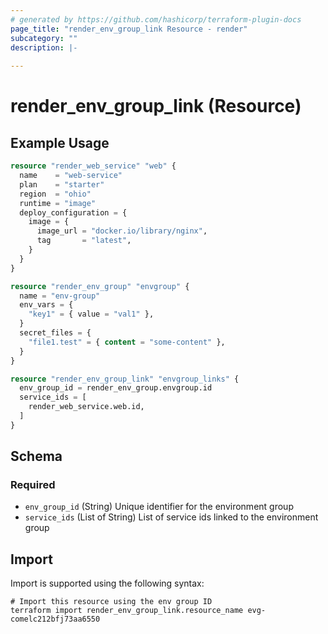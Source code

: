 ```yaml
---
# generated by https://github.com/hashicorp/terraform-plugin-docs
page_title: "render_env_group_link Resource - render"
subcategory: ""
description: |-
  
---
```


# render_env_group_link (Resource)



## Example Usage

```terraform
resource "render_web_service" "web" {
  name    = "web-service"
  plan    = "starter"
  region  = "ohio"
  runtime = "image"
  deploy_configuration = {
    image = {
      image_url = "docker.io/library/nginx",
      tag       = "latest",
    }
  }
}

resource "render_env_group" "envgroup" {
  name = "env-group"
  env_vars = {
    "key1" = { value = "val1" },
  }
  secret_files = {
    "file1.test" = { content = "some-content" },
  }
}

resource "render_env_group_link" "envgroup_links" {
  env_group_id = render_env_group.envgroup.id
  service_ids = [
    render_web_service.web.id,
  ]
}
```

<!-- schema generated by tfplugindocs -->
## Schema

### Required

- `env_group_id` (String) Unique identifier for the environment group
- `service_ids` (List of String) List of service ids linked to the environment group

## Import

Import is supported using the following syntax:

```shell
# Import this resource using the env group ID
terraform import render_env_group_link.resource_name evg-comelc212bfj73aa6550
```
